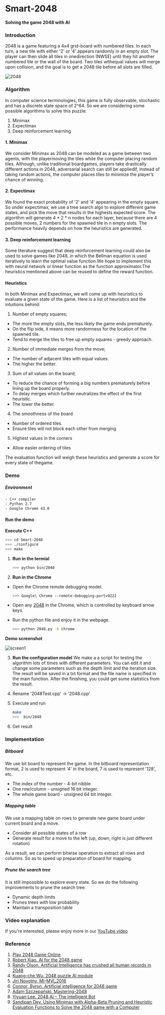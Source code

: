 # Smart-2048
**Solving the game 2048 with AI**

### Introduction

2048 is a game featuring a 4x4 grid-board with numbered tiles. In each turn, a new tile with either '2' or '4' appears randomly in an empty slot. The player can then slide all tiles in onedirection (NWSE) until they hit another numbered tile or the wall of the board. Two tiles withequal values will merge upon collision, and the goal is to get a 2048 tile before all slots are filled.

![2048](https://raw.githubusercontent.com/HermanZzz/Smart-2048/master/img/2048.png)
### Algorithm

In computer science terminologies, this game is fully observable, stochastic and has a discrete state space of 2^64. So we are considering some possible algorithms to solve this puzzle:

1. Minimax
2. Expectimax
3. Deep reinforcement learning

#### 1. Minimax

We consider Minimax as 2048 can be modeled as a game between two agents, with the playermoving the tiles while the computer placing random tiles. Although, unlike traditional boardgames, players take drastically different actions in 2048, adversarial search can still be appliedif, instead of taking random actions, the computer places tiles to minimize the player’s chance of winning.

#### 2. Expectimax

We found the exact probability of '2' and '4' appearing in the empty square. So under expectimax, we use a tree search algo to explore different game states, and pick the move that results in the highests expected score. The algorithm will generate 4 * 2 * n nodes for each layer, because there are 4 possible moves, 2 numbers for the spawned tile in n empty slots. The performance heavily depends on how the heuristics are generated.

#### 3. Deep reinforcement learning

Some literature suggest that deep reinforcement learning could also be used to solve games like 2048, in which the Bellman equation is used iteratively to learn the optimal value function.We hope to implement this with neural network or linear function as the function approximator.The heuristics mentioned above can be reused to define the reward function.

#### Heuristics

In both Minimax and Expectimax, we will come up with heuristics to evaluate a given state of the game. Here is a list of heuristics and the intuitions behind:

1. Number of empty squares;

- The more the empty slots, the less likely the game ends prematurely.
- On the flip side, it means more randomness for the location of the spawned tile.
- Tend to merge the tiles to free up empty squares - greedy approach.

2. Number of immediate merges from the move;

- The number of adjacent tiles with equal values. 
- The higher the better.

3. Sum of all values on the board;

- To reduce the chance of forming a big numbers prematurely before lining up the board properly. 
- To delay merges which further neutralizes the effect of the first heuristic.
- The lower the better.

4. The smoothness of the board

- Number of ordered tiles.
- Ensure tiles will not block each other from merging

5. Highest values in the corners

- Allow easier ordering of tiles

The evaluation function will weigh these heuristics and generate a score for every state of thegame.

### Demo

##### Environment

``` bash
- C++ compiler
- Python 2.7
- Google Chrome 43.0
```

#### Run the demo

**Execute C++**

```bash
>>> cd Smart-2048
>>> ./configure
>>> make
```

1. **Run in the termial**

   ``` bash
   >>> python bin/2048
   ```



2. **Run in the Chrome**

- Open the Chrome remote debugging model.

  ``` bash
  >>> Google\ Chrome --remote-debugging-port=9222
  ```

- Open any [2048](http://2048game.com/) in the Chrome, which is controlled by keyboard arrow keys.

- Run the python file and enjoy it in the webpage.

  ``` bash 
  >>> python 2048.py -b chrome
  ```

**Demo screenshot**

![screen1](https://raw.githubusercontent.com/HermanZzz/Smart-2048/master/img/screen1.png)

3. **Run the configuration model**
We make a a script for testing the algorithm lots of times with different parameters.
You can edit it and change some parameters such as the depth limit and the iteration size.
The result will be saved in a txt format and the file name is specified in the main function.
After the finishing, you could get some statistics from the result.

1. Rename '2048Test.cpp' -> '2048.cpp'

2. Execute and run
   ``` bash
   make
   >>>  bin/2048
   ```
3. Get result


### Implementation

##### Bitboard

We use bit board to represent the game. In the bitboard representation format, 2 is used to represent '4' in the board, 7 is used to represent '128', etc.

- The index of the number - 4-bit nibble
- One row/column - unsigned 16 bit integer.
- The whole game board - unsigned 64 bit integer.

##### Mapping table

We use a mapping table on rows to generate new game board under current board and a move.

- Consider all possible states of a row 
- Generate result for a move to the left (up, down, right is just different rotation)

As a result, we can perform bitwise operation to extract all rows and columns. So as to speed up preparation of board for mapping.

##### Prune the search tree

It is still impossible to explore every state. So we do the following improvements to prune the search tree:

- Dynamic depth limits
- Prunes trees with low probability
- Maintain a transposition table

### Video explanation

If you're interested, please enjoy more in our [YouTube video](https://youtu.be/95Y5eVkuGiU)

### Reference

1. [Play 2048 Game Online](http://gabrielecirulli.github.io/2048/)
2. [Robert Xiao. AI for the 2048 game](https://github.com/nneonneo/2048-ai)
3. [Randy Olson. Artificial Intelligence has crushed all human records in 2048](http://spartanideas.msu.edu/2015/04/27/artificial-intelligence-has-crushed-all-human-records-in-2048-heres-how-the-ai-pulled-it-off/)
4. [Kuang-che Wu. 2048 puzzle AI module](https://github.com/kcwu/2048-python)
5. [Jiri Novotny. MI-MVI_2016](https://github.com/gorgitko/MI-MVI_2016)
6. [Connor, Byron. Artificial intelligence for 2048 game](https://github.com/rcbyron/2048-ai)
7. [Adam Szczepański. Mastering-2048](https://github.com/aszczepanski/2048)
8. [Yiyuan Lee. 2048 AI – The Intelligent Bot](https://codemyroad.wordpress.com/2014/05/14/2048-ai-the-intelligent-bot/)
9. [Sandipan Dey. Using Minimax with Alpha-Beta Pruning and Heuristic Evaluation Functions to Solve the 2048 game with a Computer](https://sandipanweb.wordpress.com/2017/03/06/using-minimax-with-alpha-beta-pruning-and-heuristic-evaluation-to-solve-2048-game-with-computer/)

